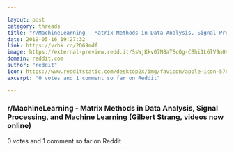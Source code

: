 ```yaml
---

layout: post
category: threads
title: "r/MachineLearning - Matrix Methods in Data Analysis, Signal Processing, and Machine Learning (Gilbert Strang, videos now online)"
date: 2019-05-16 19:27:32
link: https://vrhk.co/2Q69mdf
image: https://external-preview.redd.it/SsWjKkv07N8aTScOg-CBhi1L6lV9n0H0shdJV_SizYo.jpg?auto=webp&s=5afcf51e88364812b84c414b46caf5b1cc32af19
domain: reddit.com
author: "reddit"
icon: https://www.redditstatic.com/desktop2x/img/favicon/apple-icon-57x57.png
excerpt: "0 votes and 1 comment so far on Reddit"

---
```


### r/MachineLearning - Matrix Methods in Data Analysis, Signal Processing, and Machine Learning (Gilbert Strang, videos now online)

0 votes and 1 comment so far on Reddit